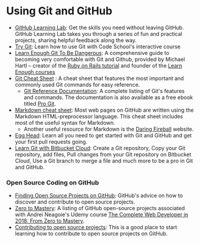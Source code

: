 # Using Git and GitHub

* [GitHub Learning Lab](https://lab.github.com/): Get the skills you need without leaving GitHub. GitHub Learning Lab takes you through a series of fun and practical projects, sharing helpful feedback along the way.
* [Try Git](https://try.github.io/): Learn how to use Git with Code School's interactive course
* [Learn Enough Git To Be Dangerous](https://www.learnenough.com/git-tutorial): A comprehensive guide to becoming very comfortable with Git and Github, provided by Michael Hartl – creator of the [Ruby on Rails tutorial](https://www.railstutorial.org/) and founder of the [Learn Enough courses](https://www.learnenough.com/story)
* [Git Cheat Sheet](https://education.github.com/git-cheat-sheet-education.pdf) : A cheat sheet that features the most important and commonly
used Git commands for easy reference.
  - [Git Reference Documentation](https://git-scm.com/docs): A complete listing of Git's features and commands. The documentation is also available as a free ebook titled [Pro Git](https://git-scm.com/book/en/v2).
* [Markdown cheat sheet](https://github.com/adam-p/markdown-here/wiki/Markdown-Cheatsheet#links): Most web pages on GitHub are written using the Markdown HTML-preprocessor language. This cheat sheet includes most of the useful syntax for Markdown.
  - Another useful resource for Markdown is the [Daring Fireball](https://daringfireball.net/projects/markdown/syntax) website.
* [Egg Head](https://egghead.io/lessons/javascript-introduction-to-github): Learn all you need to get started with Git and GitHub and get your first pull requests going.
* [Learn Git with Bitbucket Cloud](https://www.atlassian.com/git/tutorials/learn-git-with-bitbucket-cloud): Create a Git repository, Copy your Git repository, add files, Pull changes from your Git repository on Bitbucket Cloud, Use a Git branch to merge a file and much more to be a pro in Git and GitHub.

### Open Source Coding on GitHub

* [Finding Open Source Projects on GitHub](https://help.github.com/articles/finding-open-source-projects-on-github/): GitHub's advice on how to discover and contribute to open source projects.
* [Zero to Mastery](https://github.com/zero-to-mastery): A listing of GitHub open-source projects associated with Andrei Neagoie's Udemy course [The Complete Web Developer in 2018: From Zero to Mastery](https://www.udemy.com/the-complete-web-developer-in-2018/learn/v4/content).
* [Contributing to open source projects](https://github.com/zero-to-mastery/start-here-guidelines): This is a good place to start learning how to contribute to open source projects on GitHub.
